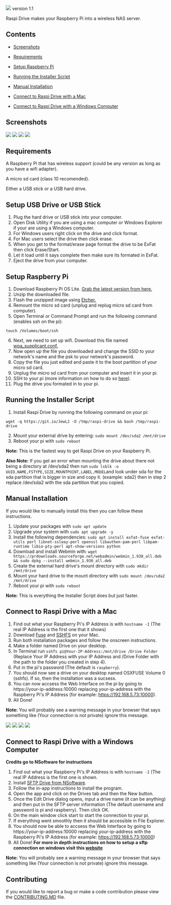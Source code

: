 ![](https://i.ibb.co/WBKdLVj/68747470733a2f2f692e696d6775722e636f6d2f78654b443933702e706e67.png)
                                                                                               version 1.1

Raspi Drive makes your Raspberry Pi into a wireless NAS server.


## Contents
 - [Screenshots](#screenshots)
 
 - [Requirements](#requirements)

 - [Setup Raspberry Pi](#setup-raspberry-pi)
 
 - [Running the Installer Script](#running-the-installer-script)
 
 - [Manual Installation](#manual-installation)
 
 - [Connect to Raspi Drive with a Mac](#connect-to-raspi-drive-with-a-mac)
 
 - [Connect to Raspi Drive with a Windows Computer](#connect-to-raspi-drive-with-a-windows-computer)

## Screenshots
![](https://i.ibb.co/3msg6wz/Screen-Shot-2019-11-10-at-12-28-10-AM.png)
![](https://i.ibb.co/N7g33XW/Screen-Shot-2019-11-10-at-12-31-24-AM.png)
![](https://i.ibb.co/74G0d0d/Screen-Shot-2019-11-10-at-12-34-39-AM.png)
![](https://i.ibb.co/sVRYzjh/Screen-Shot-2019-11-14-at-10-19-08-PM.png)

## Requirements

A Raspberry Pi that has wireless support (could be any version as long as you have a wifi adapter).

A micro sd card (class 10 recomended).

Either a USB stick or a USB hard drive.

## Setup USB Drive or USB Stick
1. Plug the hard drive or USB stick into your computer.
2. Open Disk Utility if you are using a mac computer or Windows Explorer if your are using a Windows computer.
3. For Windows users right click on the drive and click format.
4. For Mac users select the drive then click erase.
5. When you get to the format/erase page format the drive to be ExFat then click Erase/Start.
6. Let it load until it says complete then make sure its formated in ExFat.
7. Eject the drive from your computer.

## Setup Raspberry Pi
1. Download Raspberry Pi OS Lite. [Grab the latest version from here.](https://www.raspberrypi.com/software/operating-systems/)
2. Unzip the downloaded file.
3. Flash the unzipped image using [Etcher.](https://www.balena.io/etcher/)
4. Remount the micro sd card (unplug and replug micro sd card from computer).
5. Open Terminal or Command Prompt and run the following command (enables ssh on the pi):
```
touch /Volumes/boot/ssh
```
6. Next, we need to set up wifi.  Download this file named [wpa_supplicant.conf.](https://drive.google.com/file/d/1ctRdIoTdO74fUpxSAeHl0eQM0E_b64jK/view?usp=sharing) 
7. Now open up the file you downloaded and change the SSID to your network's name and the psk to your network's password.
8. Copy the file you just edited and paste it to the boot partition of your micro sd card.
9. Unplug the micro sd card from your computer and insert it in your pi.
10. SSH to your pi (more information on how to do so [here](https://itsfoss.com/ssh-into-raspberry/)).
11. Plug the drive you formated in to your pi.

## Running the Installer Script
1. Install Raspi Drive by running the following command on your pi:
```
wget -q https://git.io/JewLJ -O /tmp/raspi-drive && bash /tmp/raspi-drive
```
2. Mount your external drive by entering: ```sudo mount /dev/sda2 /mnt/drive```
3. Reboot your pi with ```sudo reboot```

**Note:** This is the fastest way to get Raspi Drive on your Raspberry Pi.

**Also Note:** If you get an error when mounting the drive about there not being a directory at /dev/sda2 then run ```sudo lsblk -o UUID,NAME,FSTYPE,SIZE,MOUNTPOINT,LABEL,MODEL```and look under sda for the sda partition that is bigger in size and copy it. (example: sda2) then in step 2 replace /dev/sda2 with the sda partition that you copied.


## Manual Installation
If you would like to manually install this then you can follow these instructions.
1. Update your packages with ```sudo apt update```
2. Upgrade your system with ```sudo apt upgrade -y```
3. Install the following dependencies:  ```sudo apt install exfat-fuse exfat-utils perl libnet-ssleay-perl openssl libauthen-pam-perl libpam-runtime libio-pty-perl apt-show-versions python```
4. Download and install Webmin with: ```wget https://prdownloads.sourceforge.net/webadmin/webmin_1.930_all.deb && sudo dpkg --install webmin_1.930_all.deb```
4. Create the external hard drive's mount directory with ```sudo mkdir /mnt/drive```
5. Mount your hard drive to the mount directory with ```sudo mount /dev/sda2 /mnt/drive```
6. Reboot your pi with ```sudo reboot```

**Note:** This is everything the Installer Script does but just faster.

## Connect to Raspi Drive with a Mac
1. Find out what your Raspberry Pi's IP Address is with ```hostname -I``` (The real IP Address is the first one that it shows)
2. Download [Fuse](https://github.com/osxfuse/osxfuse/releases/download/) and [SSHFS](https://github.com/osxfuse/sshfs/releases/download/) on your Mac.
3. Run both installation packages and follow the onscreen instructions.
4. Make a folder named Drive on your desktop.
5. In Terminal run ```sshfs pi@Your-IP-Address:/mnt/drive /Drive Folder``` (Replace Your IP Address with your IP Address and /Drive Folder with the path to the folder you created in step 4).
6. Put in the pi's password (The default is ```raspberry```).
7. You should now see a drive on your desktop named OSXFUSE Volume 0 (sshfs).  If so, then the installation was a sucsess.
8. You can now accsess the Web Interface on the pi by going to https://your-ip-address:10000 replacing your-ip-address with the Raspberry Pi's IP Address (for example: https://192.168.5.73:10000).
9. All Done!

**Note:** You will probably see a warning message in your browser that says something like (Your connection is not private) ignore this message.

![](https://i.ibb.co/S78KRm5/Screen-Shot-2019-11-10-at-8-47-54-PM.png)
![](https://i.ibb.co/KWD22Kn/Screen-Shot-2019-11-10-at-8-48-30-PM.png)
![](https://i.ibb.co/cFmnJjb/Screen-Shot-2019-11-10-at-8-46-01-PM.png)
![](https://i.ibb.co/gFXzQmT/Screen-Shot-2019-11-10-at-8-48-56-PM.png)

## Connect to Raspi Drive with a Windows Computer
**Credits go to NSoftware for instructions**
1. Find out what your Raspberry Pi's IP Address is with ```hostname -I``` (The real IP Address is the first one is shown.
2. Install [SFTP Drive from NSoftware](https://www.nsoftware.com/sftp/drive/).
3. Follow the in-app instructions to install the program.
4. Open the app and click on the Drives tab and then the New button.
5. Once the Edit Drive dialog opens, input a drive name (it can be anything) and then put in the SFTP server information (The default username and password is pi and raspberry). Then click OK.
6. On the main window click start to start the connection to your pi.
7. If everything went smoothly then it should be accessible in File Explorer.
8. You should now be able to accsess the Web Interface by going to https://your-ip-address:10000 replacing your-ip-address with the Raspberry Pi's IP Address (for example: https://192.168.5.73:10000)
9. All Done!
**For more in depth instructions on how to setup a sftp connection on windows visit this [website](https://cdn.nsoftware.com/help/ND3/app/pg_runningdrive.htm)**

**Note:** You will probably see a warning message in your browser that says something like (Your connection is not private) ignore this message.

## Contributing
If you would like to report a bug or make a code contribution please view the [CONTRIBUTING.MD](https://github.com/JesusCoder-Coding-For-Jesus/Raspi-Drive/blob/master/CONTRIBUTING.md) file.
